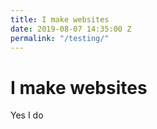 ```yaml
---
title: I make websites
date: 2019-08-07 14:35:00 Z
permalink: "/testing/"
---
```


# I make websites

Yes I do